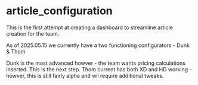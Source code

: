 # article_configuration

This is the first attempt at creating a dashboard to streamline article creation for the team.

As of 2025.05.15 we currently have a two functioning configurators - Dunk & Thom

Dunk is the most advanced howver - the team wants pricing calculations inserted. This is the next step.
Thom current has both XD and HD working - howver, this is still fairly alpha and wil require additional tweaks.